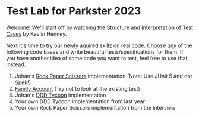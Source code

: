 # Test Lab for Parkster 2023

Welcome! We'll start off by watching the [Structure and Interpretation of Test Cases](https://www.youtube.com/watch?v=tWn8RA_DEic) by Kevlin Henney.

Next it's time to try our newly aquired skillz on real code. Choose _any_ of the following code bases and write beautiful tests/specifications for them. If you have another idea of some code you want to test, feel free to use that instead.

1. Johan's [Rock Paper Scissors](https://github.com/johanhaleby/spek2-lab) implementation (Note: Use JUnit 5 and not Spek!)
2. [Family Account](https://github.com/parkster-dev/core/blob/master/backend/web/core/src/main/java/se/parkster/bc/familyaccount/domain/FamilyAccount.java) (Try not to look at the existing test)
3. Johan's [DDD Tycoon](https://github.com/johanhaleby/ddd-tycoon) implementation
4. Your own DDD Tycoon implementation from last year
5. Your own Rock Paper Scissors implementation from the interview
